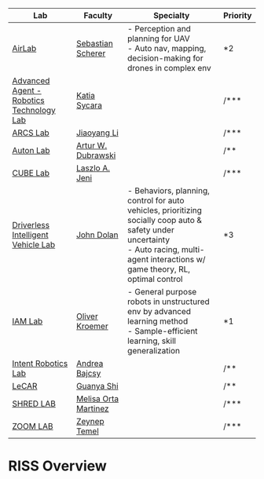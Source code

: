 | Lab                                                                                                                        | Faculty                                                                            | Specialty                                                                                                                                                                                   | Priority |
| -------------------------------------------------------------------------------------------------------------------------- | ---------------------------------------------------------------------------------- | ------------------------------------------------------------------------------------------------------------------------------------------------------------------------------------------- | -------- |
| [AirLab](https://theairlab.org/)                                                                                           | [Sebastian Scherer](https://www.ri.cmu.edu/ri-faculty/sebastian-scherer/)          | - Perception and planning for UAV<br>- Auto nav, mapping, decision-making for drones in complex env                                                                                         | *2       |
| [Advanced Agent - Robotics Technology Lab](https://www.ri.cmu.edu/robotics-groups/advanced-agent-robotics-technology-lab/) | [Katia Sycara](https://www.ri.cmu.edu/ri-faculty/katia-sycara/)                    |                                                                                                                                                                                             | /***     |
| [ARCS Lab](https://arcs-group.github.io/)                                                                                  | [Jiaoyang Li](https://jiaoyangli.me/)                                              |                                                                                                                                                                                             | /***     |
| [Auton Lab](https://autonlab.org/)                                                                                         | [Artur W. Dubrawski](https://www.ri.cmu.edu/ri-faculty/artur-w-dubrawski/)         |                                                                                                                                                                                             | /**      |
| [CUBE Lab](https://laszlojeni.com/index.html#lab)                                                                          | [Laszlo A. Jeni ](https://www.linkedin.com/in/laszlojeni/)                         |                                                                                                                                                                                             | /***     |
| [Driverless Intelligent Vehicle Lab](https://drive-lab-cmu.github.io/)                                                     | [John Dolan](https://www.linkedin.com/in/jmdolan2/)                                | - Behaviors, planning, control for auto vehicles, prioritizing socially coop auto & safety under uncertainty<br>- Auto racing, multi-agent interactions w/ game theory, RL, optimal control | *3       |
| [IAM Lab](https://iamlab-cmu.github.io/)                                                                                   | [Oliver Kroemer](https://www.linkedin.com/in/oliver-kroemer-5bb85bb/)              | - General purpose robots in unstructured env by advanced learning method<br>- Sample-efficient learning, skill generalization                                                               | *1       |
| [Intent Robotics Lab](https://cmu-intentlab.github.io/)                                                                    | [Andrea Bajcsy](https://www.linkedin.com/in/andrea-bajcsy-50023a90/)               |                                                                                                                                                                                             | /**      |
| [LeCAR](https://lecar-lab.github.io/)                                                                                      | [Guanya Shi](https://www.linkedin.com/in/guanya/)                                  |                                                                                                                                                                                             | /**      |
| [SHRED LAB](https://shredlabcmu.github.io/)                                                                                | [Melisa Orta Martinez](https://www.linkedin.com/in/melisa-orta-martinez-a5a0007b/) |                                                                                                                                                                                             | /***     |
| [ZOOM LAB](http://zoomlab.ri.cmu.edu/)                                                                                     | [Zeynep Temel](https://www.linkedin.com/in/zeynep-temel-04a37930/)                 |                                                                                                                                                                                             | /***     |
# RISS Overview